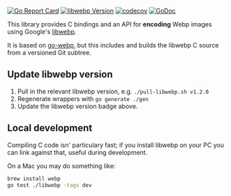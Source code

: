 [![Go Report Card](https://goreportcard.com/badge/github.com/bep/gowebp)](https://goreportcard.com/report/github.com/bep/gowebp)
[![libwebp Version](https://img.shields.io/badge/libwebp-v1.3.2-blue)](https://github.com/webmproject/libwebp)
[![codecov](https://codecov.io/gh/bep/gowebp/branch/master/graph/badge.svg)](https://codecov.io/gh/bep/gowebp)
[![GoDoc](https://godoc.org/github.com/bep/gowebp/libwebp?status.svg)](https://godoc.org/github.com/bep/gowebp/libwebp)

This library provides C bindings and an API for **encoding** Webp images using Google's [libwebp](https://github.com/webmproject/libwebp).

It is based on [go-webp](https://github.com/kolesa-team/go-webp), but this includes and builds the libwebp C source from a versioned Git subtree.


## Update libwebp version

1. Pull in the relevant libwebp version, e.g. `./pull-libwebp.sh v1.2.0`
2. Regenerate wrappers with `go generate ./gen`
3. Update the libwebp version badge above.

## Local development

Compiling C code isn' particulary fast; if you install libwebp on your PC you can link against that, useful during development.

On a Mac you may do something like:

```bash
brew install webp
go test ./libwebp -tags dev
```


